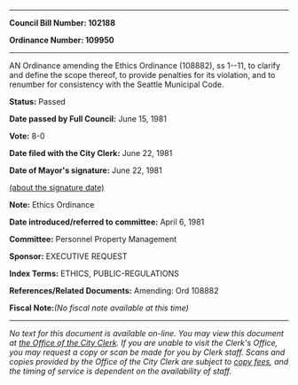 

********

**Council Bill Number: 102188**
   
**Ordinance Number: 109950**
********

 AN Ordinance amending the Ethics Ordinance (108882), ss 1--11, to clarify and define the scope thereof, to provide penalties for its violation, and to renumber for consistency with the Seattle Municipal Code.

**Status:** Passed
   
**Date passed by Full Council:** June 15, 1981
   
**Vote:** 8-0
   
**Date filed with the City Clerk:** June 22, 1981
   
**Date of Mayor's signature:** June 22, 1981
   
[(about the signature date)](/~public/approvaldate.htm)
   
   
**Note:** Ethics Ordinance

   
**Date introduced/referred to committee:** April 6, 1981
   
**Committee:** Personnel Property Management
   
**Sponsor:** EXECUTIVE REQUEST
   
   
**Index Terms:** ETHICS, PUBLIC-REGULATIONS

**References/Related Documents:** Amending: Ord 108882

**Fiscal Note:**_(No fiscal note available at this time)_
********

_No text for this document is available on-line. You may view this document at [the Office of the City Clerk](http://www.seattle.gov/leg/clerk/contactUs.htm). If you are unable to visit the Clerk's Office, you may request a copy or scan be made for you by Clerk staff. Scans and copies provided by the Office of the City Clerk are subject to [copy fees](http://clerk.seattle.gov/~public/clerkfees.htm), and the timing of service is dependent on the availability of staff._

